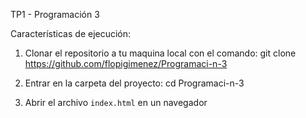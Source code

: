 TP1 - Programación 3

Características de ejecución:
1. Clonar el repositorio a tu maquina local con el comando: 
    git clone https://github.com/flopigimenez/Programaci-n-3

2. Entrar en la carpeta del proyecto:
    cd Programaci-n-3

3. Abrir el archivo `index.html` en un navegador

